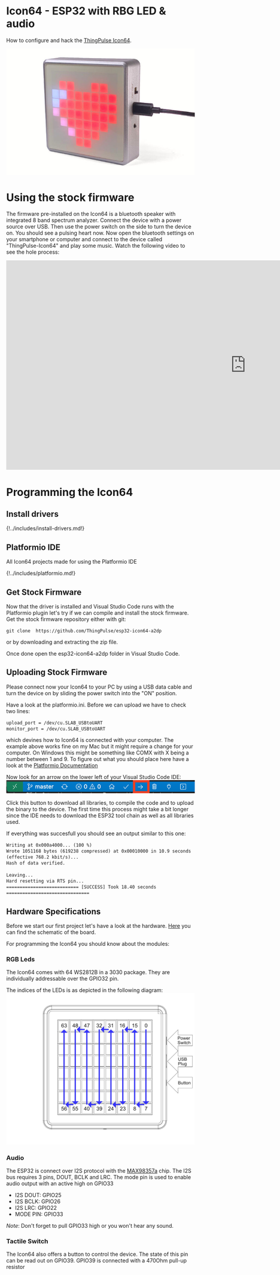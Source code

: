 # Icon64 - ESP32 with RBG LED & audio

How to configure and hack the [ThingPulse Icon64](https://thingpulse.com/product/icon64-esp32-with-rgb-matrix-and-audio/).

![](../img/products/ThingPulse-Icon64-ESP32-RGB-LED-audio.jpg)

# Using the stock firmware

The firmware pre-installed on the Icon64 is a bluetooth speaker with integrated 8 band spectrum analyzer. Connect the device
with a power source over USB. Then use the power switch on the side to turn the device on. You should see a pulsing heart now.
Now open the bluetooth settings on your smartphone or computer and connect to the device called "ThingPulse-Icon64" and play
some music. Watch the following video to see the hole process: 

<iframe width="1280" height="560" src="https://www.youtube.com/embed/1UpbtE98OBA" frameborder="0" allow="accelerometer; autoplay; encrypted-media; gyroscope; picture-in-picture" allowfullscreen></iframe>


# Programming the Icon64

## Install drivers
{!../includes/install-drivers.md!}

## Platformio IDE
All Icon64 projects made for using the Platformio IDE

{!../includes/platformio.md!}

## Get Stock Firmware

Now that the driver is installed and Visual Studio Code runs with the Platformio plugin let's try if we can compile and install the stock firmware.
Get the stock firmware repository either with git:

```
git clone  https://github.com/ThingPulse/esp32-icon64-a2dp
```
or by downloading and extracting the zip file.

Once done open the esp32-icon64-a2dp folder in Visual Studio Code.

## Uploading Stock Firmware

Please connect now your Icon64 to your PC by using a USB data cable and turn the device
on by sliding the power switch into the "ON" position.

Have a look at the platformio.ini. Before we can upload we have to check two lines:
```
upload_port = /dev/cu.SLAB_USBtoUART
monitor_port = /dev/cu.SLAB_USBtoUART
```
which devines how to Icon64 is connected with your computer. The example above works fine on my Mac
but it might require a change for your computer. On Windows this might be something like COMX with
X being a number between 1 and 9. To figure out what you should place here have a look at the 
[Platformio Documentation](https://docs.platformio.org/en/latest/projectconf/section_env_upload.html)

Now look for an arrow on the lower left of your Visual Studio Code IDE:
![](../img/how-tos/platformio-upload.png)

Click this button to download all libraries, to compile the code and to upload the binary to the device.
The first time this process might take a bit longer since the IDE needs to download the ESP32
tool chain as well as all libraries used. 

If everything was succesfull you should see an output similar to this one:
``` 
Writing at 0x000a4000... (100 %)
Wrote 1051168 bytes (619238 compressed) at 0x00010000 in 10.9 seconds (effective 768.2 kbit/s)...
Hash of data verified.

Leaving...
Hard resetting via RTS pin...
=========================== [SUCCESS] Took 18.40 seconds ===============================
```

## Hardware Specifications

Before we start our first project let's have a look at the hardware. [Here](/specs/ICON64%20V1.0.3.pdf) you can 
find the schematic of the board.

For programming the Icon64 you should know about the modules:

### RGB Leds

The Icon64 comes with 64 WS2812B in a 3030 package. They are individually addressable over the GPIO32 pin.

The indices of the LEDs is as depicted in the following diagram:
![](../img/how-tos/Icon64_Front_Schematic.png)

### Audio 

The ESP32 is connect over I2S protocol with the [MAX98357a](https://datasheets.maximintegrated.com/en/ds/MAX98357A-MAX98357B.pdf) chip.
The I2S bus requires 3 pins, DOUT, BCLK and LRC. The mode pin is used to enable audio output with an active high on GPIO33

- I2S DOUT: GPIO25
- I2S BCLK: GPIO26
- I2S LRC: GPIO22
- MODE PIN: GPIO33

*Note*: Don't forget to pull GPIO33 high or you won't hear any sound.

### Tactile Switch

The Icon64 also offers a button to control the device. The state of this pin can be read
out on GPIO39. GPIO39 is connected with a 470Ohm pull-up resistor


